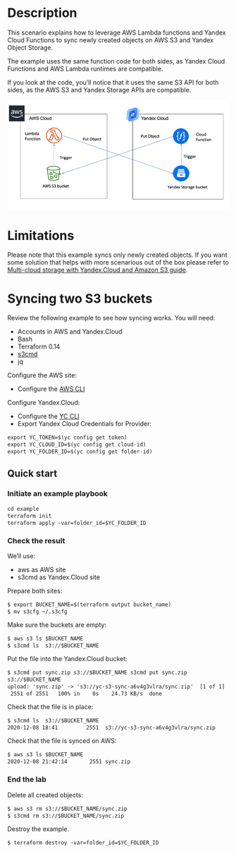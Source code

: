 # Description

This scenario explains how to leverage AWS Lambda functions and Yandex Cloud Functions to sync newly created objects on AWS S3 and Yandex Object Storage.

The example uses the same function code for both sides, as Yandex Cloud Functions and AWS Lambda runtimes are compatible.

If you look at the code, you’ll notice that it uses the same S3 API for both sides, as the AWS S3 and Yandex Storage APIs are compatible.


![Replication Diagram](Diagram.png "Replication Diagram")

# Limitations

Please note that this example syncs only newly created objects. If you want some solution that helps with more scenarious out of the box please refer to <a href="../Multi-cloud S3 storage/README.md">Multi-cloud storage with Yandex.Cloud and Amazon S3 guide</a>.


# Syncing two S3 buckets

Review the following example to see how syncing works.
You will need:

- Accounts in AWS and Yandex.Cloud
- Bash
- Terraform 0.14
- [s3cmd](https://s3tools.org/download)
- jq

Configure the AWS site:
- Configure the [AWS CLI](https://docs.aws.amazon.com/cli/latest/userguide/cli-chap-configure.html)


Configure Yandex.Cloud:
- Configure the [YC CLI](https://cloud.yandex.com/docs/cli/quickstart) 
- Export Yandex Cloud Credentials for Provider:

```
export YC_TOKEN=$(yc config get token)
export YC_CLOUD_ID=$(yc config get cloud-id)
export YC_FOLDER_ID=$(yc config get folder-id)
```


## Quick start

### Initiate an example playbook  

```
cd example
terraform init
terraform apply -var=folder_id=$YC_FOLDER_ID

```

### Check the result

We’ll use:
- aws  as AWS site
- s3cmd as Yandex.Cloud site

Prepare both sites:

```
$ export BUCKET_NAME=$(terraform output bucket_name)
$ mv s3cfg ~/.s3cfg
```

Make sure the buckets are empty:
```
$ aws s3 ls $BUCKET_NAME
$ s3cmd ls  s3://$BUCKET_NAME
```

Put the file into the Yandex.Cloud bucket:

```
$ s3cmd put sync.zip s3://$BUCKET_NAME s3cmd put sync.zip s3://$BUCKET_NAME
upload: 'sync.zip' -> 's3://yc-s3-sync-a6v4g3vlra/sync.zip'  [1 of 1]
 2551 of 2551   100% in    0s    24.73 KB/s  done
```

Check that the file is in place:

```
$ s3cmd ls  s3://$BUCKET_NAME
2020-12-08 18:41         2551  s3://yc-s3-sync-a6v4g3vlra/sync.zip
```

Check that the file is synced on AWS:

```
$ aws s3 ls $BUCKET_NAME
2020-12-08 21:42:14       2551 sync.zip

```

### End the lab

Delete all created objects:

```
$ aws s3 rm s3://$BUCKET_NAME/sync.zip
$ s3cmd rm s3://$BUCKET_NAME/sync.zip
```
Destroy the example.
```
$ terraform destroy -var=folder_id=$YC_FOLDER_ID
```


